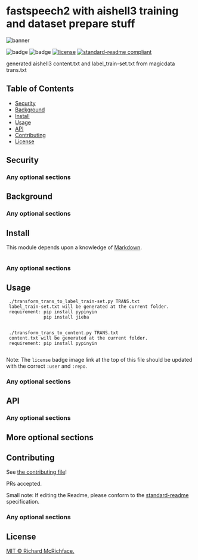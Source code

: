 # fastspeech2 with aishell3 training and dataset prepare stuff

![banner]()

![badge]()
![badge]()
[![license](https://img.shields.io/github/license/everschen/fastspeech2_with_aishell3)](LICENSE)
[![standard-readme compliant](https://img.shields.io/badge/readme%20style-standard-brightgreen.svg?style=flat-square)](https://github.com/everschen/fastspeech2_with_aishell3)

generated aishell3 content.txt and label_train-set.txt from magicdata trans.txt

## Table of Contents

- [Security](#security)
- [Background](#background)
- [Install](#install)
- [Usage](#usage)
- [API](#api)
- [Contributing](#contributing)
- [License](#license)

## Security

### Any optional sections

## Background

### Any optional sections

## Install

This module depends upon a knowledge of [Markdown]().

```
```

### Any optional sections

## Usage

```
 ./transform_trans_to_label_train-set.py TRANS.txt
 label_train-set.txt will be generated at the current folder.
 requirement: pip install pypinyin
              pip install jieba
			  

 ./transform_trans_to_content.py TRANS.txt
 content.txt will be generated at the current folder.
 requirement: pip install pypinyin
 
```

Note: The `license` badge image link at the top of this file should be updated with the correct `:user` and `:repo`.

### Any optional sections

## API

### Any optional sections

## More optional sections

## Contributing

See [the contributing file](CONTRIBUTING.md)!

PRs accepted.

Small note: If editing the Readme, please conform to the [standard-readme](https://github.com/RichardLitt/standard-readme) specification.

### Any optional sections

## License

[MIT © Richard McRichface.](../LICENSE)